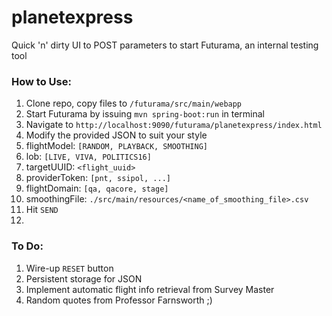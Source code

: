 # planetexpress
Quick 'n' dirty UI to POST parameters to start Futurama, an internal testing tool

### How to Use:
1. Clone repo, copy files to ```/futurama/src/main/webapp```
1. Start Futurama by issuing ```mvn spring-boot:run``` in terminal
1. Navigate to ```http://localhost:9090/futurama/planetexpress/index.html```
1. Modify the provided JSON to suit your style
 1. flightModel: ```[RANDOM, PLAYBACK, SMOOTHING]```
 1. lob: ```[LIVE, VIVA, POLITICS16]```
 1. targetUUID: ```<flight_uuid>```
 1. providerToken: ```[pnt, ssipol, ...]```
 1. flightDomain: ```[qa, qacore, stage]```
 1. smoothingFile: ```./src/main/resources/<name_of_smoothing_file>.csv```
1. Hit ```SEND```
2. 

### To Do:
1. Wire-up ```RESET``` button
1. Persistent storage for JSON
1. Implement automatic flight info retrieval from Survey Master
1. Random quotes from Professor Farnsworth ;)

